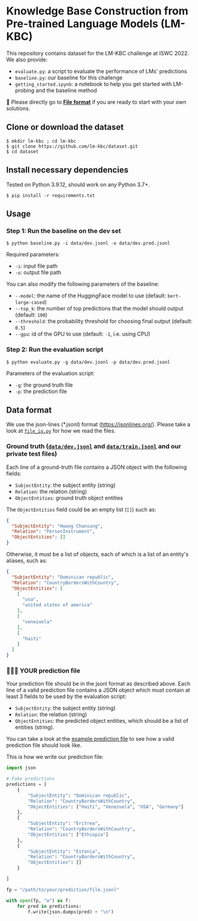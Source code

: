 # Knowledge Base Construction from Pre-trained Language Models (LM-KBC)

This repository contains dataset for the LM-KBC challenge at ISWC 2022.
We also provide:

- ``evaluate.py``: a script to evaluate the performance of LMs' predictions
- ``baseline.py``: our baseline for this challenge
- ``getting_started.ipynb``: a notebook to help you get started with LM-probing
  and the baseline method

🌟 Please directly go to [**File format**](#data-format) if you are ready to
start with your own solutions.

## Clone or download the dataset

```
$ mkdir lm-kbc ; cd lm-kbc
$ git clone https://github.com/lm-kbc/dataset.git
$ cd dataset
```

## Install necessary dependencies

Tested on Python 3.9.12, should work on any Python 3.7+.

```
$ pip install -r requirements.txt
```

## Usage

### Step 1: Run the baseline on the dev set

```
$ python baseline.py -i data/dev.jsonl -o data/dev.pred.jsonl
```

Required parameters:

- ``-i``: input file path
- ``-o``: output file path

You can also modify the following parameters of the baseline:

- ``--model``: the name of the HuggingFace model to
  use (default: ``bert-large-cased``)
- ``--top_k``: the number of top predictions that the model should output
  (default: ``100``)
- ``--threshold``: the probability threshold for choosing final output
  (default: ``0.5``)
- ``--gpu``: id of the GPU to use (default: ``-1``, i.e. using CPU)

### Step 2: Run the evaluation script

``` 
$ python evaluate.py -g data/dev.jsonl -p data/dev.pred.jsonl
```

Parameters of the evaluation script:

- ``-g``: the ground truth file
- ``-p``: the prediction file

## Data format

We use the json-lines (*.jsonl) format (https://jsonlines.org/).
Please take a look at [``file_io.py``](file_io.py) for how we read the files.

### Ground truth ([``data/dev.jsonl``](data/dev.jsonl) and [``data/train.jsonl``](data/train.jsonl) and our private test files)

Each line of a ground-truth file contains a JSON object with the following
fields:

- ``SubjectEntity``: the subject entity (string)
- ``Relation``: the relation (string)
- ``ObjectEntities``: ground truth object entities

The ``ObjectEntities`` field could be an empty list (``[]``) such as:

```json
{
  "SubjectEntity": "Hwang Chansung",
  "Relation": "PersonInstrument",
  "ObjectEntities": []
}
```

Otherwise, it must be a list of objects, each of which is a list of an
entity's aliases, such as:

```json
{
  "SubjectEntity": "Dominican republic",
  "Relation": "CountryBordersWithCountry",
  "ObjectEntities": [
    [
      "usa",
      "united states of america"
    ],
    [
      "venezuela"
    ],
    [
      "haiti"
    ]
  ]
}
```

### 🌟🌟🌟 YOUR prediction file

Your prediction file should be in the jsonl format as described
above.
Each line of a valid prediction file contains a JSON object which must
contain at least 3 fields to be used by the evaluation script:

- ``SubjectEntity``: the subject entity (string)
- ``Relation``: the relation (string)
- ``ObjectEntities``: the predicted object entities, which should be a list of
  entities (string).

You can take a look at the [example prediction file](data/dev.pred.jsonl) to
see how a valid prediction file should look like.

This is how we write our prediction file:

```python
import json

# Fake predictions
predictions = [
    {
        "SubjectEntity": "Dominican republic",
        "Relation": "CountryBordersWithCountry",
        "ObjectEntities": ["Haiti", "Venezuela", "USA", "Germany"]
    },
    {
        "SubjectEntity": "Eritrea",
        "Relation": "CountryBordersWithCountry",
        "ObjectEntities": ["Ethiopia"]
    },
    {
        "SubjectEntity": "Estonia",
        "Relation": "CountryBordersWithCountry",
        "ObjectEntities": []
    }

]

fp = "/path/to/your/prediction/file.jsonl"

with open(fp, "w") as f:
    for pred in predictions:
        f.write(json.dumps(pred) + "\n")
```